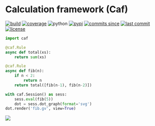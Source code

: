 # Calculation framework (Caf)

[![build](https://img.shields.io/travis/azag0/calcfw/master.svg)](https://travis-ci.org/azag0/calcfw)
[![coverage](https://img.shields.io/codecov/c/github/azag0/calcfw.svg)](https://codecov.io/gh/azag0/calcfw)
![python](https://img.shields.io/pypi/pyversions/calcfw.svg)
[![pypi](https://img.shields.io/pypi/v/calcfw.svg)](https://pypi.org/project/calcfw/)
[![commits since](https://img.shields.io/github/commits-since/azag0/calcfw/latest.svg)](https://github.com/azag0/calcfw/releases)
[![last commit](https://img.shields.io/github/last-commit/azag0/calcfw.svg)](https://github.com/azag0/calcfw/commits/master)
[![license](https://img.shields.io/github/license/azag0/calcfw.svg)](https://github.com/azag0/calcfw/blob/master/LICENSE)

```python
import caf

@caf.Rule
async def total(xs):
    return sum(xs)

@caf.Rule
async def fib(n):
    if n < 2:
        return n
    return total([fib(n-1), fib(n-2)])

with caf.Session() as sess:
    sess.eval(fib(5))
    dot = sess.dot_graph(format='svg')
dot.render('fib.gv', view=True)
```

![](https://raw.githubusercontent.com/azag0/calcfw/master/docs/fib.gv.svg?sanitize=true)
